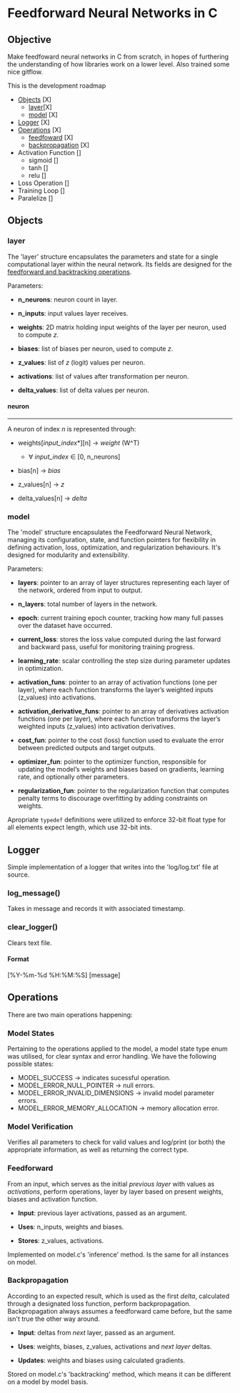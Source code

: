 # Feedforward Neural Networks in C

## Objective
Make feedfoward neural networks in C from scratch, in hopes of furthering the understanding of how libraries work on a lower level. Also trained some nice gitflow.

This is the development roadmap

- [Objects](#Objects) [X]
    - [layer](#layer)[X]
    - [model](#lodel) [X]
- [Logger](#Logger) [X]
- [Operations](#Operations) [X]
    - [feedfoward](#Feedforward) [X]
    - [backpropagation](#Backpropagation) [X]
- Activation Function []
    - sigmoid []
    - tanh []
    - relu []
- Loss Operation []
- Training Loop []
- Paralelize []

## Objects

### layer
The 'layer' structure encapsulates the parameters and state for a single computational layer within the neural network. Its fields are designed for the [feedforward and backtracking operations](#operations).

Parameters:
- **n_neurons**: neuron count in layer.

- **n_inputs**: input values layer receives.

- **weights**: 2D matrix holding input weights of the layer per neuron, used to compute *z*.

- **biases**: list of biases per neuron, used to compute *z*.

- **z_values**: list of *z* (logit) values per neuron.

- **activations**: list of values after transformation per neuron.

- **delta_values**: list of delta values per neuron.

#### neuron
----
A neuron of index *n* is represented through:

- weights[*input_index**][n] -> *weight* (W^T)

    - ∀ *input_index* ∈ [0, n_neurons]

- bias[n] -> *bias*

- z_values[n] -> *z*

- delta_values[n] -> *delta*

### model
The 'model' structure encapsulates the Feedforward Neural Network, managing its configuration, state, and function pointers for flexibility in defining activation, loss, optimization, and regularization behaviours. It's designed for modularity and extensibility.

Parameters:
- **layers**: pointer to an array of layer structures representing each layer of the network, ordered from input to output.

- **n_layers**: total number of layers in the network.

- **epoch**: current training epoch counter, tracking how many full passes over the dataset have occurred.

- **current_loss**: stores the loss value computed during the last forward and backward pass, useful for monitoring training progress.

- **learning_rate**: scalar controlling the step size during parameter updates in optimization.

- **activation_funs**: pointer to an array of activation functions (one per layer), where each function transforms the layer’s weighted inputs (z_values) into activations.

- **activation_derivative_funs**: pointer to an array of derivatives activation functions (one per layer), where each function transforms the layer’s weighted inputs (z_values) into activation derivatives.

- **cost_fun**: pointer to the cost (loss) function used to evaluate the error between predicted outputs and target outputs.

- **optimizer_fun**: pointer to the optimizer function, responsible for updating the model’s weights and biases based on gradients, learning rate, and optionally other parameters.

- **regularization_fun**: pointer to the regularization function that computes penalty terms to discourage overfitting by adding constraints on weights.

Apropriate `typedef` definitions were utilized to enforce 32-bit float type for all elements expect length, which use 32-bit ints.

## Logger 
Simple implementation of a logger that writes into the 'log/log.txt' file at source.

### log_message()
Takes in message and records it with associated timestamp.

### clear_logger()
Clears text file.

#### Format
[%Y-%m-%d %H:%M:%S] [message]

## Operations
There are two main operations happening:

### Model States
Pertaining to the operations applied to the model, a model state type enum was utilised, for clear syntax and error handling. We have the following possible states:
- MODEL_SUCCESS -> indicates sucessful operation.
- MODEL_ERROR_NULL_POINTER -> null errors.
- MODEL_ERROR_INVALID_DIMENSIONS -> invalid model parameter errors.
- MODEL_ERROR_MEMORY_ALLOCATION -> memory allocation error.

### Model Verification
Verifies all parameters to check for valid values and log/print (or both) the appropriate information, as well as returning the correct type.

### Feedforward
From an input, which serves as the initial *previous layer* with values as *activations*, perform operations, layer by layer based on present weights, biases and activation function.

- **Input**: previous layer activations, passed as an argument.
   
- **Uses**: n_inputs, weights and biases.

- **Stores**: z_values, activations.

Implemented on model.c's 'inference' method. Is the same for all instances on model.

### Backpropagation
According to an expected result, which is used as the first *delta*, calculated through a designated loss function, perform backpropagation. Backpropagation always assumes a feedforward came before, but the same isn't true the other way around.

- **Input**: deltas from *next* layer, passed as an argument.

- **Uses**: weights, biases, z_values, activations and *next layer* deltas.

- **Updates**: weights and biases using calculated gradients.

Stored on model.c's 'backtracking' method, which means it can be different on a model by model basis.
